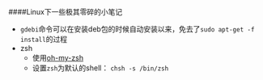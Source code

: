 ####Linux下一些极其零碎的小笔记
- `gdebi`命令可以在安装deb包的时候自动安装以来，免去了`sudo apt-get -f install`的过程
- zsh
  - 使用[oh-my-zsh](https://github.com/robbyrussell/oh-my-zsh)
  - 设置`zsh`为默认的shell： `chsh -s /bin/zsh`
